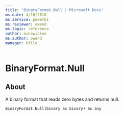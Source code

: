 ```yaml
---
title: "BinaryFormat.Null | Microsoft Docs"
ms.date: 4/16/2018
ms.service: powerbi
ms.reviewer: owend
ms.topic: reference
author: minewiskan
ms.author: owend
manager: kfile
---
```

# BinaryFormat.Null

  
## About  
A binary format that reads zero bytes and returns null.  
  
```  
BinaryFormat.Null(binary as binary) as any  
```  

